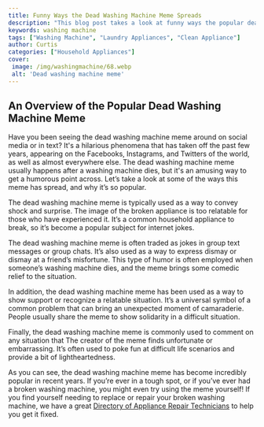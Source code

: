 ```yaml
---
title: Funny Ways the Dead Washing Machine Meme Spreads
description: "This blog post takes a look at funny ways the popular dead washing machine meme has spread across popular culture Learn how an internet joke evolved into a phenomenon"
keywords: washing machine
tags: ["Washing Machine", "Laundry Appliances", "Clean Appliance"]
author: Curtis
categories: ["Household Appliances"]
cover: 
 image: /img/washingmachine/68.webp
 alt: 'Dead washing machine meme'
---
```

## An Overview of the Popular Dead Washing Machine Meme

Have you been seeing the dead washing machine meme around on social media or in text? It's a hilarious phenomena that has taken off the past few years, appearing on the Facebooks, Instagrams, and Twitters of the world, as well as almost everywhere else. The dead washing machine meme usually happens after a washing machine dies, but it's an amusing way to get a humorous point across. Let’s take a look at some of the ways this meme has spread, and why it’s so popular.

The dead washing machine meme is typically used as a way to convey shock and surprise. The image of the broken appliance is too relatable for those who have experienced it. It’s a common household appliance to break, so it’s become a popular subject for internet jokes.

The dead washing machine meme is often traded as jokes in group text messages or group chats. It’s also used as a way to express dismay or dismay at a friend’s misfortune. This type of humor is often employed when someone’s washing machine dies, and the meme brings some comedic relief to the situation.

In addition, the dead washing machine meme has been used as a way to show support or recognize a relatable situation. It’s a universal symbol of a common problem that can bring an unexpected moment of camaraderie. People usually share the meme to show solidarity in a difficult situation.

Finally, the dead washing machine meme is commonly used to comment on any situation that The creator of the meme finds unfortunate or embarrassing. It’s often used to poke fun at difficult life scenarios and provide a bit of lightheartedness.

As you can see, the dead washing machine meme has become incredibly popular in recent years. If you’re ever in a tough spot, or if you’ve ever had a broken washing machine, you might even try using the meme yourself! If you find yourself needing to replace or repair your broken washing machine, we have a great [Directory of Appliance Repair Technicians](./pages/appliance-repair-technicians) to help you get it fixed.
